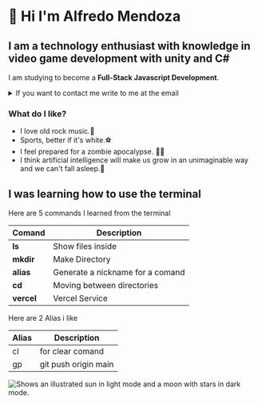 # 👋 Hi I'm Alfredo Mendoza

## I am a technology enthusiast with knowledge in video **game development with unity and C#**

I am studying to become a **Full-Stack Javascript Development**. 

<details>

<summary>If you want to contact me write to me at the email</summary>

### dytalfredomendoza@gmail.com

**pls don´t spam**

</details>

### What do I like? 
- I love old rock music.🎸 
- Sports, better if it's white.⚽
- I feel prepared for a zombie apocalypse. 🧟‍♂️
- I think artificial intelligence will make us grow in an unimaginable way and we can't fall asleep.🤖

## I was learning how to use the terminal
Here are 5 commands I learned from the terminal

| Comand | Description |
| ------------- | ------------- |
| **ls**  | Show files inside  |
| **mkdir**  | Make Directory  |
| **alias**  | Generate a nickname for a comand  |
| **cd**  | Moving between directories  |
| **vercel**  | Vercel Service  |

Here are 2 Alias i like

| Alias | Description |
| ------------- | ------------- |
| cl| for clear comand  |
| gp| git push origin main  |



<picture>
  <source media="(prefers-color-scheme: dark)" srcset="https://th.bing.com/th/id/OIG.WlsRSoXV3bu2vKCvHQSh?pid=ImgGn">
  <source media="(prefers-color-scheme: light)" srcset="https://th.bing.com/th/id/OIG.WlsRSoXV3bu2vKCvHQSh?pid=ImgGn">
  <img alt="Shows an illustrated sun in light mode and a moon with stars in dark mode." src="https://user-images.githubusercontent.com/25423296/163456779-a8556205-d0a5-45e2-ac17-42d089e3c3f8.png">
</picture>

<!--
**dytalfredo/dytalfredo** is a ✨ _special_ ✨ repository because its `README.md` (this file) appears on your GitHub profile.

Here are some ideas to get you started:

- 🔭 I’m currently working on ...
- 🌱 I’m currently learning ...
- 👯 I’m looking to collaborate on ...
- 🤔 I’m looking for help with ...
- 💬 Ask me about ...
- 📫 How to reach me: ...
- 😄 Pronouns: ...
- ⚡ Fun fact: ...
-->
